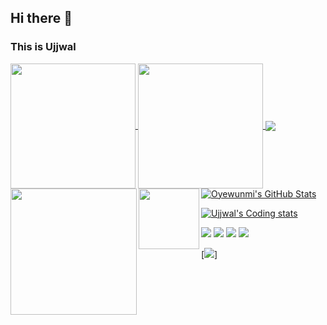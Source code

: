 ## Hi there 👋
### This is Ujjwal
<!--
**codefoxut/codefoxut** is a ✨ _special_ ✨ repository because its `README.md` (this file) appears on your GitHub profile.

Here are some ideas to get you started:

- 🔭 I’m currently working on ...
- 🌱 I’m currently learning ...
- 👯 I’m looking to collaborate on ...
- 🤔 I’m looking for help with ...
- 💬 Ask me about ...
- 📫 How to reach me: ...
- 😄 Pronouns: ...
- ⚡ Fun fact: ...
-->

<a href="#">
  <img height=200 align="center" src="https://my-stats-43gk.vercel.app/api?username=codefoxut&show_icons=true&theme=radical&hide=contribs,issues&show=discussions_answered&rank_icon=github&include_all_commits=true&card_width=150" />
</a>
<a href="#">
  <img height=200 align="center" src="https://my-stats-43gk.vercel.app/api/top-langs/?username=codefoxut&hide=html,scss,css&langs_count=8&layout=compact&theme=radical&card_width=150" />
</a>

<img align="left" height=202 src="https://github-readme-streak-stats-git-main-davids-projects-ad77adcc.vercel.app/?user=codefoxut&theme=radical"/>
<img align="left" height=97 src="https://github-profile-trophy.vercel.app/?username=codefoxut&theme=radical&no-frame=true&title=Stars,Followers,Commits&column=-1"/>



<!--a href=#><img src="contributions.svg"></a-->

<!--p align="center">
  Visitor count<br>
  <img src="https://profile-counter.glitch.me/_codefoxut/count.svg" />
</p-->

<a href="https://github.com/codefoxut">
  <img align="center" src="https://github-readme-stats.vercel.app/api/top-langs/?username=codefoxut&hide=dockerfile,css&title_color=ffffff&text_color=c9cacc&icon_color=2bbc8a&bg_color=1d1f21" />
</a>

<a href="https://github.com/codefoxut">
  <img align="center" src="https://github-readme-stats.vercel.app/api?username=codefoxut&show_icons=true&line_height=27&count_private=true&title_color=ffffff&text_color=c9cacc&icon_color=2bbc8a&bg_color=1d1f21" alt="Oyewunmi's GitHub Stats" />
</a>

[![Ujjwal's Coding stats](https://github-readme-stats.vercel.app/api/wakatime?username=codefoxut&layout=compact)](https://github.com/codefoxut)
<!-- https://github.com/oyewunmio/oyewunmio -->

[![](https://raw.githubusercontent.com/codefoxut/codefoxut/master/profile-summary-card-output/vue/0-profile-details.svg)](https://github.com/vn7n24fzkq/github-profile-summary-cards)
[![](https://raw.githubusercontent.com/codefoxut/codefoxut/master/profile-summary-card-output/vue/1-repos-per-language.svg)](https://github.com/vn7n24fzkq/github-profile-summary-cards)
[![](https://raw.githubusercontent.com/codefoxut/codefoxut/master/profile-summary-card-output/vue/2-most-commit-language.svg)](https://github.com/vn7n24fzkq/github-profile-summary-cards)
![](https://komarev.com/ghpvc/?username=codefoxut&color=green)

[![](http://github-profile-summary-cards.vercel.app/api/cards/profile-details?username=codefoxut&theme=blue_green)]
<!-- https://github-profile-summary-cards.vercel.app/demo.html -->
<!-- https://github.com/anuraghazra/github-readme-stats   -->
